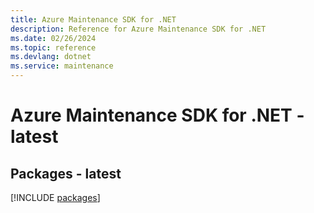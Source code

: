 ```yaml
---
title: Azure Maintenance SDK for .NET
description: Reference for Azure Maintenance SDK for .NET
ms.date: 02/26/2024
ms.topic: reference
ms.devlang: dotnet
ms.service: maintenance
---
```

# Azure Maintenance SDK for .NET - latest
## Packages - latest
[!INCLUDE [packages](maintenance-index.md)]
